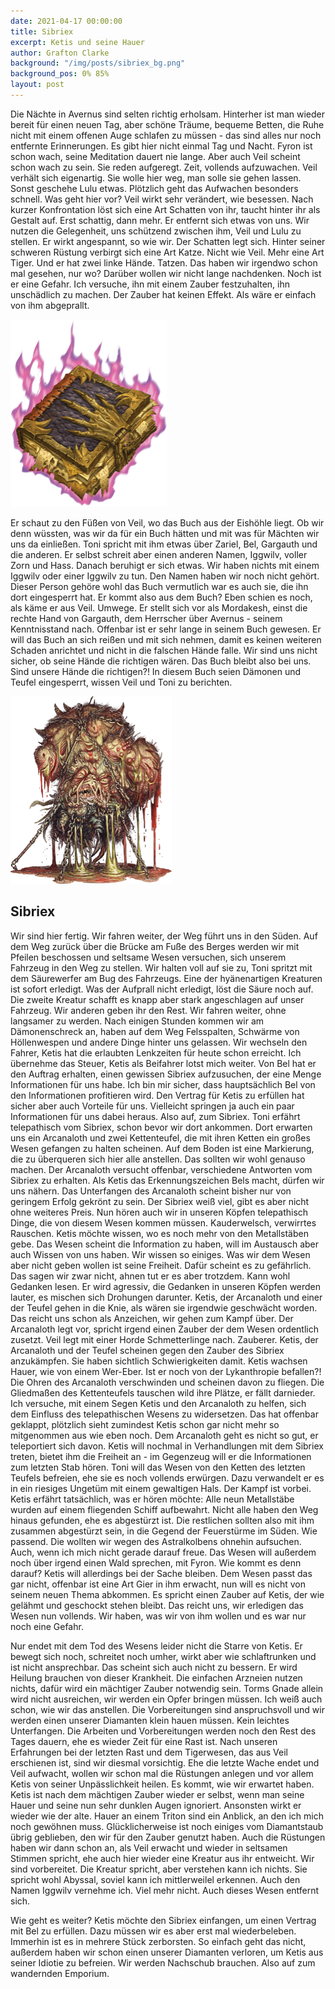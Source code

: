 ```yaml
---
date: 2021-04-17 00:00:00
title: Sibriex
excerpt: Ketis und seine Hauer
author: Grafton Clarke
background: "/img/posts/sibriex_bg.png"
background_pos: 0% 85%
layout: post
---
```


Die Nächte in Avernus sind selten richtig erholsam. Hinterher ist man wieder
bereit für einen neuen Tag, aber schöne Träume, bequeme Betten, die Ruhe nicht
mit einem offenen Auge schlafen zu müssen - das sind alles nur noch entfernte
Erinnerungen. Es gibt hier nicht einmal Tag und Nacht. Fyron ist schon wach,
seine Meditation dauert nie lange. Aber auch Veil scheint schon wach zu sein.
Sie reden aufgeregt. Zeit, vollends aufzuwachen. Veil verhält sich eigenartig.
Sie wolle hier weg, man solle sie gehen lassen. Sonst geschehe Lulu etwas.
Plötzlich geht das Aufwachen besonders schnell. Was geht hier vor? Veil wirkt
sehr verändert, wie besessen. Nach kurzer Konfrontation löst sich eine Art
Schatten von ihr, taucht hinter ihr als Gestalt auf. Erst schattig, dann mehr.
Er entfernt sich etwas von uns. Wir nutzen die Gelegenheit, uns schützend
zwischen ihm, Veil und Lulu zu stellen. Er wirkt angespannt, so wie wir. Der
Schatten legt sich. Hinter seiner schweren Rüstung verbirgt sich eine Art Katze.
Nicht wie Veil. Mehr eine Art Tiger. Und er hat zwei linke Hände. Tatzen. Das
haben wir irgendwo schon mal gesehen, nur wo? Darüber wollen wir nicht lange
nachdenken. Noch ist er eine Gefahr. Ich versuche, ihn mit einem Zauber
festzuhalten, ihn unschädlich zu machen. Der Zauber hat keinen Effekt. Als wäre
er einfach von ihm abgeprallt.

![Demonomicon](/img/posts/demonomicon.png)

Er schaut zu den Füßen von Veil, wo das Buch aus der Eishöhle liegt. Ob wir denn
wüssten, was wir da für ein Buch hätten und mit was für Mächten wir uns da
einließen. Toni spricht mit ihm etwas über Zariel, Bel, Gargauth und die
anderen. Er selbst schreit aber einen anderen Namen, Iggwilv, voller Zorn und
Hass. Danach beruhigt er sich etwas. Wir haben nichts mit einem Iggwilv oder
einer Iggwilv zu tun. Den Namen haben wir noch nicht gehört. Dieser Person
gehöre wohl das Buch vermutlich war es auch sie, die ihn dort eingesperrt hat.
Er kommt also aus dem Buch? Eben schien es noch, als käme er aus Veil. Umwege.
Er stellt sich vor als Mordakesh, einst die rechte Hand von Gargauth, dem
Herrscher über Avernus - seinem Kenntnisstand nach. Offenbar ist er sehr lange
in seinem Buch gewesen. Er will das Buch an sich reißen und mit sich nehmen,
damit es keinen weiteren Schaden anrichtet und nicht in die falschen Hände
falle. Wir sind uns nicht sicher, ob seine Hände die richtigen wären. Das Buch
bleibt also bei uns. Sind unsere Hände die richtigen?! In diesem Buch seien
Dämonen und Teufel eingesperrt, wissen Veil und Toni zu berichten.

![Sibriex](/img/posts/sibriex.png)

## Sibriex

Wir sind hier fertig. Wir fahren weiter, der Weg führt uns in den Süden. Auf dem
Weg zurück über die Brücke am Fuße des Berges werden wir mit Pfeilen beschossen
und seltsame Wesen versuchen, sich unserem Fahrzeug in den Weg zu stellen. Wir
halten voll auf sie zu, Toni spritzt mit dem Säurewerfer am Bug des Fahrzeugs.
Eine der hyänenartigen Kreaturen ist sofort erledigt. Was der Aufprall nicht
erledigt, löst die Säure noch auf. Die zweite Kreatur schafft es knapp aber
stark angeschlagen auf unser Fahrzeug. Wir anderen geben ihr den Rest. Wir
fahren weiter, ohne langsamer zu werden. Nach einigen Stunden kommen wir am
Dämonenschreck an, haben auf dem Weg Felsspalten, Schwärme von Höllenwespen und
andere Dinge hinter uns gelassen. Wir wechseln den Fahrer, Ketis hat die
erlaubten Lenkzeiten für heute schon erreicht. Ich übernehme das Steuer, Ketis
als Beifahrer lotst mich weiter. Von Bel hat er den Auftrag erhalten, einen
gewissen Sibriex aufzusuchen, der eine Menge Informationen für uns habe. Ich bin
mir sicher, dass hauptsächlich Bel von den Informationen profitieren wird. Den
Vertrag für Ketis zu erfüllen hat sicher aber auch Vorteile für uns. Vielleicht
springen ja auch ein paar Informationen für uns dabei heraus. Also auf, zum
Sibriex. Toni erfährt telepathisch vom Sibriex, schon bevor wir dort ankommen.
Dort erwarten uns ein Arcanaloth und zwei Kettenteufel, die mit ihren Ketten ein
großes Wesen gefangen zu halten scheinen. Auf dem Boden ist eine Markierung, die
zu überqueren sich hier alle anstellen. Das sollten wir wohl genauso machen. Der
Arcanaloth versucht offenbar, verschiedene Antworten vom Sibriex zu erhalten.
Als Ketis das Erkennungszeichen Bels macht, dürfen wir uns nähern. Das
Unterfangen des Arcanaloth scheint bisher nur von geringem Erfolg gekrönt zu
sein. Der Sibriex weiß viel, gibt es aber nicht ohne weiteres Preis. Nun hören
auch wir in unseren Köpfen telepathisch Dinge, die von diesem Wesen kommen
müssen. Kauderwelsch, verwirrtes Rauschen. Ketis möchte wissen, wo es noch mehr
von den Metallstäben gebe. Das Wesen scheint die Information zu haben, will im
Austausch aber auch Wissen von uns haben. Wir wissen so einiges. Was wir dem
Wesen aber nicht geben wollen ist seine Freiheit. Dafür scheint es zu
gefährlich. Das sagen wir zwar nicht, ahnen tut er es aber trotzdem. Kann wohl
Gedanken lesen. Er wird agressiv, die Gedanken in unseren Köpfen werden lauter,
es mischen sich Drohungen darunter. Ketis, der Arcanaloth und einer der Teufel
gehen in die Knie, als wären sie irgendwie geschwächt worden. Das reicht uns
schon als Anzeichen, wir gehen zum Kampf über. Der Arcanaloth legt vor, spricht
irgend einen Zauber der dem Wesen ordentlich zusetzt. Veil legt mit einer Horde
Schmetterlinge nach. Zauberer. Ketis, der Arcanaloth und der Teufel scheinen
gegen den Zauber des Sibriex anzukämpfen. Sie haben sichtlich Schwierigkeiten
damit. Ketis wachsen Hauer, wie von einem Wer-Eber. Ist er noch von der
Lykanthropie befallen?! Die Ohren des Arcanaloth verschwinden und scheinen davon
zu fliegen. Die Gliedmaßen des Kettenteufels tauschen wild ihre Plätze, er fällt
darnieder. Ich versuche, mit einem Segen Ketis und den Arcanaloth zu helfen,
sich dem Einfluss des telepathischen Wesens zu widersetzen. Das hat offenbar
geklappt, plötzlich sieht zumindest Ketis schon gar nicht mehr so mitgenommen
aus wie eben noch. Dem Arcanaloth geht es nicht so gut, er teleportiert sich
davon. Ketis will nochmal in Verhandlungen mit dem Sibriex treten, bietet ihm
die Freiheit an - im Gegenzeug will er die Informationen zum letzten Stab hören.
Toni will das Wesen von den Ketten des letzten Teufels befreien, ehe sie es noch
vollends erwürgen. Dazu verwandelt er es in ein riesiges Ungetüm mit einem
gewaltigen Hals. Der Kampf ist vorbei. Ketis erfährt tatsächlich, was er hören
möchte: Alle neun Metallstäbe wurden auf einem fliegenden Schiff aufbewahrt.
Nicht alle haben den Weg hinaus gefunden, ehe es abgestürzt ist. Die restlichen
sollten also mit ihm zusammen abgestürzt sein, in die Gegend der Feuerstürme im
Süden. Wie passend. Die wollten wir wegen des Astralkolbens ohnehin aufsuchen.
Auch, wenn ich mich nicht gerade darauf freue. Das Wesen will außerdem  noch
über irgend einen Wald sprechen, mit Fyron. Wie kommt es denn darauf? Ketis will
allerdings bei der Sache bleiben. Dem Wesen passt das gar nicht, offenbar ist
eine Art Gier in ihm erwacht, nun will es nicht von seinem  neuen Thema
abkommen. Es spricht einen Zauber auf Ketis, der wie gelähmt und geschockt
stehen bleibt. Das reicht uns, wir erledigen das Wesen nun vollends. Wir haben,
was wir von ihm wollen und es war nur noch eine Gefahr.

Nur endet mit dem Tod des Wesens leider nicht die Starre von Ketis. Er bewegt
sich noch, schreitet noch umher, wirkt aber wie schlaftrunken und ist nicht
ansprechbar. Das scheint sich auch nicht zu bessern. Er wird Heilung brauchen
von dieser Krankheit. Die einfachen Arzneien nutzen nichts, dafür wird ein
mächtiger Zauber notwendig sein. Torms Gnade allein wird nicht ausreichen, wir
werden ein Opfer bringen müssen. Ich weiß auch schon, wie wir das anstellen. Die
Vorbereitungen sind anspruchsvoll und wir werden einen unserer Diamanten klein
hauen müssen. Kein leichtes Unterfangen. Die Arbeiten und Vorbereitungen werden
noch den Rest des Tages dauern, ehe es wieder Zeit für eine Rast ist. Nach
unseren Erfahrungen bei der letzten Rast und dem Tigerwesen, das aus Veil
erschienen ist, sind wir diesmal vorsichtig. Ehe die letzte Wache endet und Veil
aufwacht, wollen wir schon mal die Rüstungen anlegen und vor allem Ketis von
seiner Unpässlichkeit heilen. Es kommt, wie wir erwartet haben. Ketis ist nach
dem mächtigen Zauber wieder er selbst, wenn man seine Hauer und seine nun sehr
dunklen Augen ignoriert. Ansonsten wirkt er wieder wie der alte. Hauer an einem
Triton sind ein Anblick, an den ich mich noch gewöhnen muss. Glücklicherweise
ist noch einiges vom Diamantstaub übrig geblieben, den wir für den Zauber
genutzt haben. Auch die Rüstungen haben wir dann schon an, als Veil erwacht und
wieder in seltsamen Stimmen spricht, ehe auch hier wieder eine Kreatur aus ihr
entweicht. Wir sind vorbereitet. Die Kreatur spricht, aber verstehen kann ich
nichts. Sie spricht wohl Abyssal, soviel kann ich mittlerweilel erkennen. Auch
den Namen Iggwilv vernehme ich. Viel mehr nicht. Auch dieses Wesen entfernt
sich.

Wie geht es weiter? Ketis möchte den Sibriex einfangen, um einen Vertrag mit Bel
zu erfüllen. Dazu müssen wir es aber erst mal wiederbeleben. Immerhin ist es in
mehrere Stück zerborsten. So einfach geht das nicht, außerdem haben wir schon
einen unserer Diamanten verloren, um Ketis aus seiner Idiotie zu befreien. Wir
werden Nachschub brauchen. Also auf zum wandernden Emporium.
